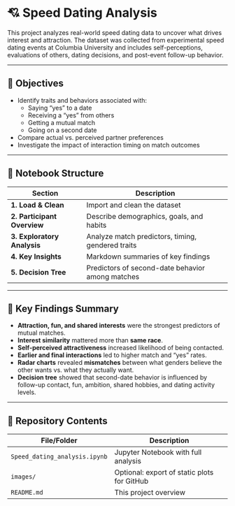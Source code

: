 # 💘 Speed Dating Analysis

This project analyzes real-world speed dating data to uncover what drives interest and attraction. The dataset was collected from experimental speed dating events at Columbia University and includes self-perceptions, evaluations of others, dating decisions, and post-event follow-up behavior.

---

## 📌 Objectives

- Identify traits and behaviors associated with:
  - Saying “yes” to a date
  - Receiving a “yes” from others
  - Getting a mutual match
  - Going on a second date
- Compare actual vs. perceived partner preferences
- Investigate the impact of interaction timing on match outcomes

---

## 🧭 Notebook Structure

| Section | Description |
|--------|-------------|
| **1. Load & Clean** | Import and clean the dataset |
| **2. Participant Overview** | Describe demographics, goals, and habits |
| **3. Exploratory Analysis** | Analyze match predictors, timing, gendered traits |
| **4. Key Insights** | Markdown summaries of key findings |
| **5. Decision Tree** | Predictors of second-date behavior among matches |

---

## 🧠 Key Findings Summary

- **Attraction, fun, and shared interests** were the strongest predictors of mutual matches.
- **Interest similarity** mattered more than **same race**.
- **Self-perceived attractiveness** increased likelihood of being contacted.
- **Earlier and final interactions** led to higher match and “yes” rates.
- **Radar charts** revealed **mismatches** between what genders believe the other wants vs. what they actually want.
- **Decision tree** showed that second-date behavior is influenced by follow-up contact, fun, ambition, shared hobbies, and dating activity levels.

---

## 📁 Repository Contents

| File/Folder                  | Description                                |
|-----------------------------|--------------------------------------------|
| `Speed_dating_analysis.ipynb` | Jupyter Notebook with full analysis       |
| `images/`                   | Optional: export of static plots for GitHub |
| `README.md`                 | This project overview                      |

 
